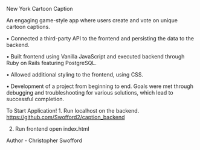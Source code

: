 New York Cartoon Caption

An engaging game-style app where users create and vote on unique cartoon captions.

•	Connected a third-party API to the frontend and persisting the data to the backend.

•	Built frontend using Vanilla JavaScript and executed backend through Ruby on Rails featuring PostgreSQL.

•	Allowed additional styling to the frontend, using CSS.

•	Development of a project from beginning to end. Goals were met through debugging and troubleshooting for various solutions, which lead to successful completion.

To Start Application!
1\. Run localhost on the backend.
  <https://github.com/Swofford2/caption_backend>

2.  Run frontend
    open index.html

Author -
Christopher Swofford
